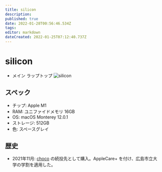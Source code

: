 ```yaml
---
title: silicon
description: 
published: true
date: 2022-01-28T00:56:46.534Z
tags: 
editor: markdown
dateCreated: 2022-01-25T07:12:40.737Z
---
```


# silicon
* メイン ラップトップ
![silicon](https://gyazo.com/fb55eddf389f1c79e08993a62d8de646/max_size/300)

## スペック
* チップ: Apple M1
* RAM: ユニファイドメモリ 16GB
* OS: macOS Monterey 12.0.1
* ストレージ: 512GB
* 色: スペースグレイ

## 歴史
* 2021年11月: [choco](/hosts/choco) の続投先として購入。AppleCare+ を付け、広島市立大学の学割を適用した。